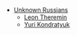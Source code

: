 - [Unknown Russians](unknown-russians/README.md)
  - [Leon Theremin](unknown-russians/theremin-leon.md)
  - [Yuri Kondratyuk](unknown-russians/kondratyuk-yuri.md)
